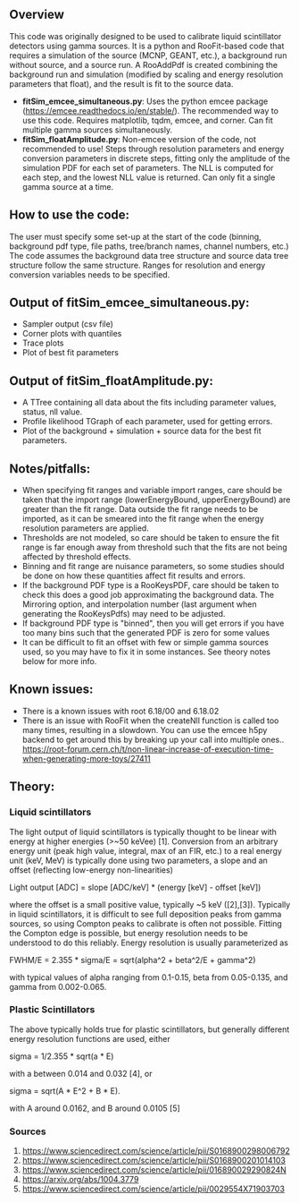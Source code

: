 ## Overview
This code was originally designed to be used to calibrate liquid scintillator detectors using gamma sources. It is a python and RooFit-based code that requires a simulation of the source (MCNP, GEANT, etc.), a background run without source, and a source run. A RooAddPdf is created combining the background run and simulation (modified by scaling and energy resolution parameters that float), and the result is fit to the source data.

* **fitSim_emcee_simultaneous.py**: Uses the python emcee package (https://emcee.readthedocs.io/en/stable/). The recommended way to use this code. Requires matplotlib, tqdm, emcee, and corner. Can fit multiple gamma sources simultaneously.
* **fitSim_floatAmplitude.py**: Non-emcee version of the code, not recommended to use! Steps through resolution parameters and energy conversion parameters in discrete steps, fitting only the amplitude of the simulation PDF for each set of parameters. The NLL is computed for each step, and the lowest NLL value is returned. Can only fit a single gamma source at a time.

## How to use the code:
 The user must specify some set-up at the start of the code (binning, background pdf type, file paths, tree/branch names, channel numbers, etc.) The code assumes the background data tree structure and source data tree structure follow the same structure. Ranges for resolution and energy conversion variables needs to be specified. 

## Output of fitSim_emcee_simultaneous.py:
* Sampler output (csv file)
* Corner plots with quantiles
* Trace plots
* Plot of best fit parameters

## Output of fitSim_floatAmplitude.py:
* A TTree containing all data about the fits including parameter values, status, nll value.
* Profile likelihood TGraph of each parameter, used for getting errors.
* Plot of the background + simulation + source data for the best fit parameters.

## Notes/pitfalls:
* When specifying fit ranges and variable import ranges, care should be taken that the import range (lowerEnergyBound, upperEnergyBound) are greater than the fit range. Data outside the fit range needs to be imported, as it can be smeared into the fit range when the energy resolution parameters are applied.
* Thresholds are not modeled, so care should be taken to ensure the fit range is far enough away from threshold such that the fits are not being affected by threshold effects.
* Binning and fit range are nuisance parameters, so some studies should be done on how these quantities affect fit results and errors. 
* If the background PDF type is a RooKeysPDF, care should be taken to check this does a good job approximating the background data. The Mirroring option, and interpolation number (last argument when generating the RooKeysPdfs) may need to be adjusted.
* If background PDF type is "binned", then you will get errors if you have too many bins such that the generated PDF is zero for some values
* It can be difficult to fit an offset with few or simple gamma sources used, so you may have to fix it in some instances. See theory notes below for more info.

## Known issues:
* There is a known issues with root 6.18/00 and 6.18.02
* There is an issue with RooFit when the createNll function is called too many times, resulting in a slowdown. You can use the emcee h5py backend to get around this by breaking up your call into multiple ones.. https://root-forum.cern.ch/t/non-linear-increase-of-execution-time-when-generating-more-toys/27411

## Theory:
### Liquid scintillators 
The light output of liquid scintillators is typically thought to be linear with energy at higher energies (>~50 keVee) [1]. Conversion from an arbitrary energy unit (peak high value, integral, max of an FIR, etc.) to a real energy unit (keV, MeV) is typically done using two parameters, a slope and an offset (reflecting low-energy non-linearities)

Light output [ADC] = slope [ADC/keV] * (energy [keV] - offset [keV])

where the offset is a small positive value, typically ~5 keV ([2],[3]). Typically in liquid scintillators, it is difficult to see full deposition peaks from gamma sources, so using Compton peaks to calibrate is often not possible. Fitting the Compton edge is possible, but energy resolution needs to be understood to do this reliably. Energy resolution is usually parameterized as

FWHM/E = 2.355 * sigma/E = sqrt(alpha^2 + beta^2/E + gamma^2)

 with typical values of alpha ranging from 0.1-0.15, beta  from 0.05-0.135, and gamma  from 0.002-0.065.

### Plastic Scintillators
The above typically holds true for plastic scintillators, but generally different energy resolution functions are used, either

sigma = 1/2.355 * sqrt(a * E)

with a between 0.014 and 0.032 [4], or

sigma = sqrt(A * E^2 + B * E).

with A around 0.0162, and B around 0.0105 [5]


### Sources
1. https://www.sciencedirect.com/science/article/pii/S0168900298006792
2. https://www.sciencedirect.com/science/article/pii/S0168900201014103
3. https://www.sciencedirect.com/science/article/pii/016890029290824N
4. https://arxiv.org/abs/1004.3779
5. https://www.sciencedirect.com/science/article/pii/0029554X71903703
